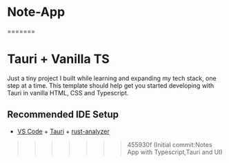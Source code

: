 
# Note-App
=======
# Tauri + Vanilla TS

Just a tiny project I built while learning and expanding my tech stack, one step at a time.
This template should help get you started developing with Tauri in vanilla HTML, CSS and Typescript.

## Recommended IDE Setup

- [VS Code](https://code.visualstudio.com/) + [Tauri](https://marketplace.visualstudio.com/items?itemName=tauri-apps.tauri-vscode) + [rust-analyzer](https://marketplace.visualstudio.com/items?itemName=rust-lang.rust-analyzer)
>>>>>>> 455930f (Initial commit:Notes App with Typescript,Tauri and UI)
